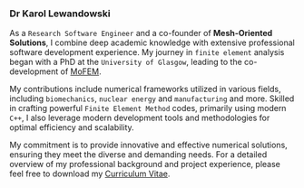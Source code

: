 ### **Dr Karol** Lewandowski

<!-- I am a Research Associate and a member of EPSRC-supported Glasgow Computational Engineering Centre ([GCEC](https://www.gla.ac.uk/research/az/gcec/)). Currently, I am working as PDRA in an [EPSRC project](https://gow.epsrc.ukri.org/NGBOViewGrant.aspx?GrantRef=EP/T008415/1) on predictive modelling of Incremental Cold Flow Forming (ICFF).

My PhD project, supported by [Lord Kelvin and Adam Smith Scholarship](https://www.gla.ac.uk/research/ourresearchenvironment/prs/kelvinsmith/previouslyawardedkelvinsmithphdscholarships/201415projects/#d.en.359938,investigationoftheboneadaptationandfractureinthethirdmetacarpal(mciii)boneofthoroughbredracehorses-karollewandowski(lkasphdcandidate)), was focused on computational methods to predict and prevent musculoskeletal injury and fatality in the Thoroughbred racehorse. 

My main interests are: `computational mechanics`, `additive manufacturing` technology, `virtual and augmented reality` scientific visualisation and sustainable `research code development` (mostly `C++`). 

I am a senior developer of finite element library at the [MoFEM](https://mofem.eng.gla.ac.uk/) team. -->


As a `Research Software Engineer` and a co-founder of **Mesh-Oriented Solutions**, I combine deep academic knowledge with extensive professional software development experience. My journey in `finite element` analysis began with a PhD at the `University of Glasgow`, leading to the co-development of [MoFEM](https://mofem.eng.gla.ac.uk).

My contributions include numerical frameworks utilized in various fields, including `biomechanics`, `nuclear energy` and `manufacturing` and more. Skilled in crafting powerful `Finite Element Method` codes, primarily using modern `C++`, I also leverage modern development tools and methodologies for optimal efficiency and scalability.

My commitment is to provide innovative and effective numerical solutions, ensuring they meet the diverse and demanding needs. For a detailed overview of my professional background and project experience, please feel free to download my [Curriculum Vitae](/assets/pdf/Lewandowski_CVs.pdf).